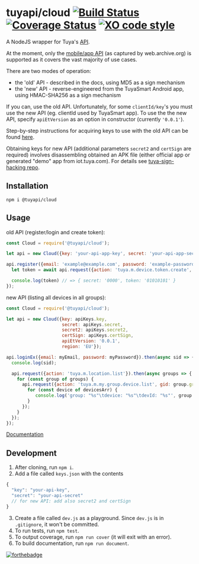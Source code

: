 tuyapi/cloud [![Build Status](https://travis-ci.org/TuyaAPI/cloud.svg?branch=master)](https://travis-ci.org/TuyaAPI/cloud) [![Coverage Status](https://coveralls.io/repos/github/TuyaAPI/cloud/badge.svg?branch=master)](https://coveralls.io/github/TuyaAPI/cloud?branch=master) [![XO code style](https://img.shields.io/badge/code_style-XO-5ed9c7.svg)](https://github.com/xojs/xo)
==============

A NodeJS wrapper for Tuya's [API](https://docs.tuya.com/en/cloudapi/appAPI/index.html).

At the moment, only the [mobile/app API](https://web.archive.org/web/20180613132925/https://docs.tuya.com/en/cloudapi/appAPI/index.html) (as captured by web.archive.org) is supported as it covers the vast majority of use cases.

There are two modes of operation:
- the 'old' API - described in the docs, using MD5 as a sign mechanism
- the 'new' API - reverse-engineered from the TuyaSmart Android app, using HMAC-SHA256 as a sign mechanism

If you can, use the old API.  Unfortunately, for some `clientId/key`'s you must use the new API (eg. clientId used by TuyaSmart app). To use the the new API, specify `apiEtVersion` as an option in constructor (currently `'0.0.1'`).

Step-by-step instructions for acquiring keys to use with the old API can be found [here](https://tuyaapi.github.io/cloud/apikeys/).

Obtaining keys for new API (additional parameters `secret2` and `certSign` are required) involves disassembling obtained an APK file (either official app or generated "demo" app from iot.tuya.com). For details see [tuya-sign-hacking repo](https://github.com/nalajcie/tuya-sign-hacking).

## Installation
`npm i @tuyapi/cloud`

## Usage
old API (register/login and create token):
```javascript
const Cloud = require('@tuyapi/cloud');

let api = new Cloud({key: 'your-api-app-key', secret: 'your-api-app-secret'});

api.register({email: 'example@example.com', password: 'example-password'}).then(async sid => {
  let token = await api.request({action: 'tuya.m.device.token.create', data: {'timeZone': '-05:00'}});

  console.log(token) // => { secret: '0000', token: '01010101' }
});
```

new API (listing all devices in all groups):
```javascript
const Cloud = require('@tuyapi/cloud');

let api = new Cloud({key: apiKeys.key,
                     secret: apiKeys.secret,
                     secret2: apiKeys.secret2,
                     certSign: apiKeys.certSign,
                     apiEtVersion: '0.0.1',
                     region: 'EU'});

api.loginEx({email: myEmail, password: myPassword}).then(async sid => {
  console.log(sid);

  api.request({action: 'tuya.m.location.list'}).then(async groups => {
    for (const group of groups) {
      api.request({action: 'tuya.m.my.group.device.list', gid: group.groupId}).then(async devicesArr => {
        for (const device of devicesArr) {
           console.log('group: "%s"\tdevice: "%s"\tdevId: "%s"', group.name, device.name, device.devId);
        }
      });
    }
  });
});
```

[Documentation](https://tuyaapi.github.io/cloud/)

## Development
1. After cloning, run `npm i`.
2. Add a file called `keys.json` with the contents
```javascript
{
  "key": "your-api-key",
  "secret": "your-api-secret"
  // for new API: add also secret2 and certSign
}
```
3. Create a file called `dev.js` as a playground. Since `dev.js` is in `.gitignore`, it won't be committed.
4. To run tests, run `npm test`.
5. To output coverage, run `npm run cover` (it will exit with an error).
6. To build documentation, run `npm run document`.

[![forthebadge](https://forthebadge.com/images/badges/made-with-javascript.svg)](https://forthebadge.com)

